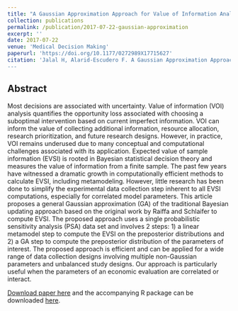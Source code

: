 ```yaml
---
title: "A Gaussian Approximation Approach for Value of Information Analysis"
collection: publications
permalink: /publication/2017-07-22-gaussian-approximation
excerpt: ''
date: 2017-07-22
venue: 'Medical Decision Making'
paperurl: 'https://doi.org/10.1177/0272989X17715627'
citation: 'Jalal H, Alarid-Escudero F. A Gaussian Approximation Approach for Value of Information Analysis. Medical Decision Making, 2018;38(2):174-188.
---
```


## Abstract
Most decisions are associated with uncertainty. Value of information (VOI) analysis quantifies the opportunity loss associated with choosing a suboptimal intervention based on current imperfect information. VOI can inform the value of collecting additional information, resource allocation, research prioritization, and future research designs. However, in practice, VOI remains underused due to many conceptual and computational challenges associated with its application. Expected value of sample information (EVSI) is rooted in Bayesian statistical decision theory and measures the value of information from a finite sample. The past few years have witnessed a dramatic growth in computationally efficient methods to calculate EVSI, including metamodeling. However, little research has been done to simplify the experimental data collection step inherent to all EVSI computations, especially for correlated model parameters. This article proposes a general Gaussian approximation (GA) of the traditional Bayesian updating approach based on the original work by Raiffa and Schlaifer to compute EVSI. The proposed approach uses a single probabilistic sensitivity analysis (PSA) data set and involves 2 steps: 1) a linear metamodel step to compute the EVSI on the preposterior distributions and 2) a GA step to compute the preposterior distribution of the parameters of interest. The proposed approach is efficient and can be applied for a wide range of data collection designs involving multiple non-Gaussian parameters and unbalanced study designs. Our approach is particularly useful when the parameters of an economic evaluation are correlated or interact.

[Download paper here](https://doi.org/10.1177/0272989X17715627) and the accompanying R package can be downloaded [here](https://github.com/feralaes/VOI-Gaussian-Approximation).
